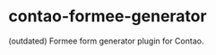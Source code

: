 contao-formee-generator
=======================

(outdated) Formee form generator plugin for Contao.